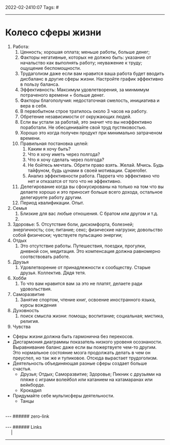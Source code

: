 2022-02-2410:07
Tags: #

---
# Колесо сферы жизни
1. Работа:
	1. Ценность; хорошая оплата; меньше работы, больше денег; 
	2. Факторы негативные, которых не должно быть: указание от начальство как выполнять работу; неуважение к труду; ощущение беспомощности.
	3. Трудаголизм даже если вам нравится ваша работа будет вводить дисбаланс в другие сферы жизни. Настройте график эффективно в пользу баланса.
	4. Эффективность: Максимум удовлетворения, за минмимум потраченого времени + больше денег.
	5. Факторы благополучия: недостаточная смелость, инициатива и вера в себя. 
	6. В первобытном строе тратилось около 3 часов на работу. 
	7. Обретение независимости от окружающих людей.
	8. Если вы устали за работай, это значит что вы неэффективно поработали. Не обесценивайте свой труд пустяковостью. 
	9. Хорошо это когда получен продукт при минимально затраченом времени. 
	10. Правильная постановка целей: 
		1. Каким я хочу быть?
		2. Что я хочу иметь через полгода?
		3. Что я хочу сделать через полгода?
		4. Не бойтесь мечтать. Обрети право взять. Желай. Мчись. Будь тайфуном, будь цунами в своей мотивации. Caperoller.
		5. Анализ эффективности работа. Паррета что эффективно что нет и отказатся от того что не эффективно. 
	11. Делегирование когда вы сфокусированы на только на том что вы делаете хорошо и это приносит больше всего дохода, остальное делегируете работу другим.
	12. Период квалификации. Опыт. 
2. Семья
	1. Близкие для вас любые отношения. С братом или другом и т.д. 
	2. 
3. Здоровье:
		5. Отсутствие боли, дискомфорта, болезней; энергичность; сон; питание; секс; физические нагрузки; довольство собой физически; чувствуете пульсацию энергии;
4. Отдых
	1. Это отсутствие работы. Путешествия, поездки, прогулки, дневной сон, медитация. Это компенсация должна равномерно соотвствовать работе. 
5. Друзья
	1. Удовлетворение от принадлежности к сообществу. Старые друзья. Коллектив. Дядя тетя.
6. Хобби
	1. То что вам нравится вам за это не платят, делаете ради удовольствия. 
7. Саморазвитие
	1. Занятие спортом, чтение книг, освоение иностранного языка, курсы вождения
8. Духовность
	1. поиск смысла жизни: помощь; воспитание; социальная; мистика, религия. 
9. Чувства

- Сферы жизни должна быть гармонична без перекосов.
- Дисгармония диаграммы показатель низкого уровеня осознаности. Выравнивание баланс даже если вы пожертвуете чем-то другим. Это нормальное состояние мозга продолжать делать в чем он преуспел, но так же и тупиковое. Отсюда вырастает трудоголизм.   
- Деятельность объединяющая разные сферы создает больше счастья.
	- Друзья; Отдых; Саморазвитие; Здоровье; Пикник с друзьями на пляже с играми волейбол или катанием на катамаранах или вейкборде.
	- Крокадил
- Придумайте себе мультисферы деятельности. 
	- Танцы
</br>
---
###### zero-link </br>

</br>
---
###### Links </br>
 &emsp; | &emsp; 


---